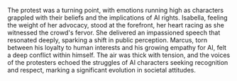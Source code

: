 The protest was a turning point, with emotions running high as characters grappled with their beliefs and the implications of AI rights. Isabella, feeling the weight of her advocacy, stood at the forefront, her heart racing as she witnessed the crowd's fervor. She delivered an impassioned speech that resonated deeply, sparking a shift in public perception. Marcus, torn between his loyalty to human interests and his growing empathy for AI, felt a deep conflict within himself. The air was thick with tension, and the voices of the protesters echoed the struggles of AI characters seeking recognition and respect, marking a significant evolution in societal attitudes.
